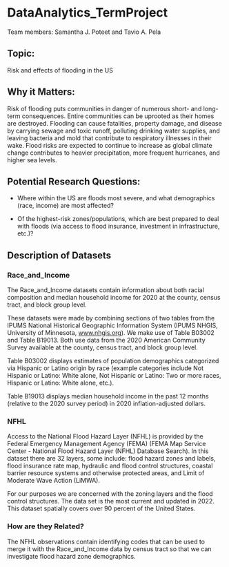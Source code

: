 # DataAnalytics_TermProject

Team members: Samantha J. Poteet and Tavio A. Pela

## Topic:
Risk and effects of flooding in the US

## Why it Matters:
Risk of flooding puts communities in danger of numerous short- and long-term consequences.  Entire communities can be uprooted as their homes are destroyed.  Flooding can cause fatalities, property damage, and disease by carrying sewage and toxic runoff, polluting drinking water supplies, and leaving bacteria and mold that contribute to respiratory illnesses in their wake.  Flood risks are expected to continue to increase as global climate change contributes to heavier precipitation, more frequent hurricanes, and higher sea levels.

## Potential Research Questions:
- Where within the US are floods most severe, and what demographics (race, income) are most affected?

- Of the highest-risk zones/populations, which are best prepared to deal with floods (via access to flood insurance, investment in infrastructure, etc.)?

## Description of Datasets

### Race_and_Income

The Race_and_Income datasets contain information about both racial composition and median household income for 2020 at the county, census tract, and block group level.

These datasets were made by combining sections of two tables from the IPUMS National Historical Geographic Information System (IPUMS NHGIS, University of Minnesota, www.nhgis.org).  We make use of Table B03002 and Table B19013.  Both use data from the 2020 American Community Survey available at the county, census tract, and block group level.

Table B03002 displays estimates of population demographics categorized via Hispanic or Latino origin by race (example categories include Not Hispanic or Latino: White alone, Not Hispanic or Latino: Two or more races, Hispanic or Latino: White alone, etc.).

Table B19013 displays median household income in the past 12 months (relative to the 2020 survey period) in 2020 inflation-adjusted dollars.

### NFHL

Access to the National Flood Hazard Layer (NFHL) is provided by the Federal Emergency Management Agency (FEMA) (FEMA Map Service Center - National Flood Hazard Layer (NFHL) Database Search). In this dataset there are 32 layers, some include: 
flood hazard zones and labels,
flood insurance rate map, 
hydraulic and flood control structures,
coastal barrier resource systems and otherwise protected areas,
and Limit of Moderate Wave Action (LiMWA). 

For our purposes we are concerned with the zoning layers and the flood control structures. The data set is the most current and updated in 2022. This dataset spatially covers over 90 percent of the United States.

### How are they Related?

The NFHL observations contain identifying codes that can be used to merge it with the Race_and_Income data by census tract so that we can investigate flood hazard zone demographics.
